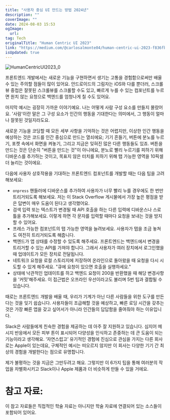 ```yaml
---
title: "사용자 중심 UI 만드는 방법 2024년"
description: ""
coverImage: ""
date: 2024-08-03 15:53
ogImage: 
  url: 
tag: Tech
originalTitle: "Human Centric UI 2023"
link: "https://medium.com/@carlosalmonte04/human-centric-ui-2023-f836fbc838d7"
isUpdated: true
---
```






![HumanCentricUI2023_0](/assets/img/HumanCentricUI2023_0.png)

프론트엔드 개발에서는 새로운 기능을 구현하면서 생기는 고통을 경험함으로써만 배울 수 있는 주의할 점들이 많이 있어요. 안드로이드의 그림자는 iOS와 다를 뿐더러, 스크롤뷰 중첩은 잘못된 스크롤뷰를 스크롤할 수도 있고, 빠르게 누를 수 있는 컴포넌트를 누르면 원치 않는 요청으로 백엔드를 엄청나게 칠 수도 있어요.

마지막 예시는 굉장히 가까운 이야기예요. 나는 어떻게 사람 구성 요소를 만들지 몰랐어요. '사람'이란 말은 그 구성 요소가 인간의 행동을 기대한다는 의미에서, 그 행동이 얼마나 잘못된 것일지라도요.

새로운 기능을 코딩할 때 모든 세부 사항을 기억하는 것은 어렵지만, 이상한 인간 행동을 예상하는 것은 코드를 인간 중심으로 만드는 열쇠에요; 기기 흔들기, 버튼에 분노를 누르기, 포켓 속에서 화면을 켜놓기, 그리고 지금은 잊혀진 많은 다른 행동들도 있죠. 버튼을 만드는 것은 단순히 "버튼을 만드는 것"이 아니에요, 분노로 빨리 누르기를 피하기 위해 디바운스를 추가하는 것이고, 목표지 않은 터치를 피하기 위해 탭 가능한 영역을 10픽셀 더 늘리는 것이에요.

<div class="content-ad"></div>

다음에 사용자 상호작용을 기대하는 프론트엔드 컴포넌트를 개발할 때는 다음 팁을 고려해보세요:

- `onpress` 핸들러에 디바운스를 추가하여 사용자가 너무 빨리 누를 경우에도 한 번만 트리거되도록 해보세요. 저는 이 Stack Overflow 게시물에서 가장 높은 평점을 받은 답변이 매우 도움이 된다고 생각했어요.
- 검색 입력 또는 텍스트가 변경될 때 API 호출을 하는 다른 입력에 디바운스나 스로틀을 추가해보세요. 이렇게 하면 각 문자를 입력할 때마다 요청을 보내는 것을 방지할 수 있어요.
- 프레스 가능한 컴포넌트의 탭 가능한 영역을 늘려보세요. 사용자가 탭을 조금 놓쳐도 여전히 트리거되도록 해줍니다.
- 백엔드가 앱 상태를 수정할 수 있도록 해주세요. 프론트엔드는 백엔드에서 변경을 트리거할 수 있는 API를 가져야 합니다. 그래서 사용자가 여러 장치에서 로그인했을 때 업데이트가 모든 장치로 전달됩니다.
- 네트워크 요청을 로컬 스토리지에 저장하여 온라인으로 돌아왔을 때 요청을 다시 시도할 수 있게 해주세요. "큐에 요청이 있으면 호출을 실행하세요."
- 상태에 낙관적인 업데이트를 하고 백엔드 요청이 200을 반환했을 때 해당 변경사항을 '커밋'해주세요. 이 접근법은 오프라인 우선이라고도 불리며 5번 팁과 결합될 수 있습니다.

때로는 프론트엔드 개발을 배울 때, 우리가 기계가 아닌 다른 사람들을 위한 도구를 만든다는 것을 잊기 쉽습니다. 사용자들이 조급해할 것을 예상하고, 빠른 로딩 시간을 갖추는 것은 가장 빠른 앱을 갖고 싶어서가 아니라 인간들의 답답함을 줄여줘야 하는 이유입니다.

Slack은 사람들에게 친숙한 경험을 제공하는 데 아주 잘 지원하고 있습니다. 심지어 메시지 반응에서 모든 피부 톤이 표시되어 다양성을 인식하고 존중하는 데 큰 도움이 되는 기능이라고 생각해요. ‘자연스럽고’ 유기적인 경험에 진심으로 관심을 가지는 다른 회사로는 Apple이 있는데요, 구체적인 예시는 떠오르지 않지만 이 회사는 다양한 기기 간 최상의 경험을 개발한다는 점으로 유명합니다.

<div class="content-ad"></div>

제가 불평하는 것을 지금은 그만두려고 해요. 그렇지만 이 6가지 팁을 통해 여러분의 작업을 차별화시키고 Slack이나 Apple 제품과 더 비슷하게 만들 수 있을 거에요.

# 참고 자료:

이 참고 자료들은 직접적인 학술 자료는 아니지만 학술 자료에 연결되어 있는 소스들이 포함되어 있어요.
